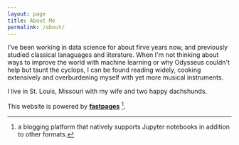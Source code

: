 ```yaml
---
layout: page
title: About Me
permalink: /about/
---
```

I've been  working in data science for about firve years now, and previously studied classical lanaguages and literature. When I'm not thinking about 
ways to improve the world with machine learning or why Odysseus couldn't help but taunt the cyclops, I can be found reading widely, cooking extensively and overburdening myself with yet more musical instruments.

I live in St. Louis, Missouri with my wife and two happy dachshunds.

This website is powered by **[fastpages](https://github.com/fastai/fastpages)** [^1].



[^1]:a blogging platform that natively supports Jupyter notebooks in addition to other formats.
